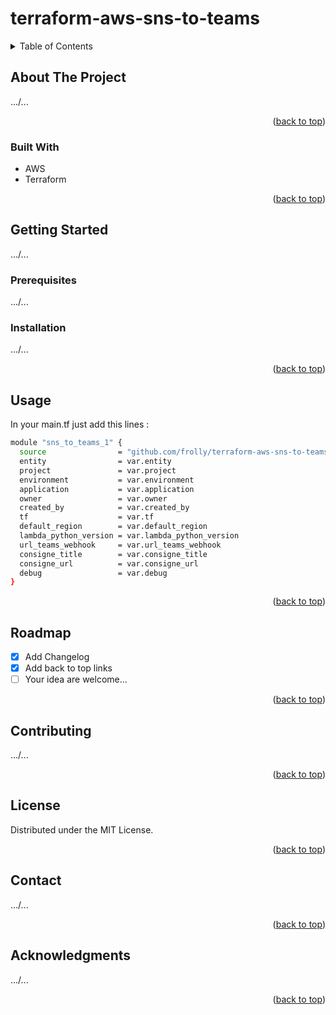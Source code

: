 # terraform-aws-sns-to-teams

<a name="readme-top"></a>


<!-- TABLE OF CONTENTS -->
<details>
  <summary>Table of Contents</summary>
  <ol>
    <li>
      <a href="#about-the-project">About The Project</a>
      <ul>
        <li><a href="#built-with">Built With</a></li>
      </ul>
    </li>
    <li>
      <a href="#getting-started">Getting Started</a>
      <ul>
        <li><a href="#prerequisites">Prerequisites</a></li>
        <li><a href="#installation">Installation</a></li>
      </ul>
    </li>
    <li><a href="#usage">Usage</a></li>
    <li><a href="#roadmap">Roadmap</a></li>
    <li><a href="#contributing">Contributing</a></li>
    <li><a href="#license">License</a></li>
    <li><a href="#contact">Contact</a></li>
    <li><a href="#acknowledgments">Acknowledgments</a></li>
  </ol>
</details>



<!-- ABOUT THE PROJECT -->
## About The Project

.../...

<p align="right">(<a href="#readme-top">back to top</a>)</p>



### Built With

* AWS
* Terraform

<p align="right">(<a href="#readme-top">back to top</a>)</p>



<!-- GETTING STARTED -->
## Getting Started

.../...

### Prerequisites

.../...

### Installation

.../...

<p align="right">(<a href="#readme-top">back to top</a>)</p>



<!-- USAGE EXAMPLES -->
## Usage

In your main.tf just add this lines :

```sh
module "sns_to_teams_1" {
  source                = "github.com/frolly/terraform-aws-sns-to-teams"
  entity                = var.entity
  project               = var.project
  environment           = var.environment
  application           = var.application
  owner                 = var.owner
  created_by            = var.created_by
  tf                    = var.tf
  default_region        = var.default_region
  lambda_python_version = var.lambda_python_version
  url_teams_webhook     = var.url_teams_webhook
  consigne_title        = var.consigne_title
  consigne_url          = var.consigne_url
  debug                 = var.debug
}
```

<p align="right">(<a href="#readme-top">back to top</a>)</p>



<!-- ROADMAP -->
## Roadmap

- [x] Add Changelog
- [x] Add back to top links
- [ ] Your idea are welcome...

<p align="right">(<a href="#readme-top">back to top</a>)</p>



<!-- CONTRIBUTING -->
## Contributing

.../...

<p align="right">(<a href="#readme-top">back to top</a>)</p>



<!-- LICENSE -->
## License

Distributed under the MIT License. 

<p align="right">(<a href="#readme-top">back to top</a>)</p>



<!-- CONTACT -->
## Contact

.../...

<p align="right">(<a href="#readme-top">back to top</a>)</p>



<!-- ACKNOWLEDGMENTS -->
## Acknowledgments

.../...

<p align="right">(<a href="#readme-top">back to top</a>)</p>

